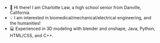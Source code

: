 - 👋 Hi there! I am Charlotte Law, a high school senior from Danville, California. 
- 💡 I am interested in biomedical/mechanical/electrical engineering, and the humanities!
- 💻 Experienced in 3D modeling with blender and onshape, Java, Python, HTML/CSS, and C++.

<!---
CharlotteLaw/CharlotteLaw is a ✨ special ✨ repository because its `README.md` (this file) appears on your GitHub profile.
You can click the Preview link to take a look at your changes.
--->
